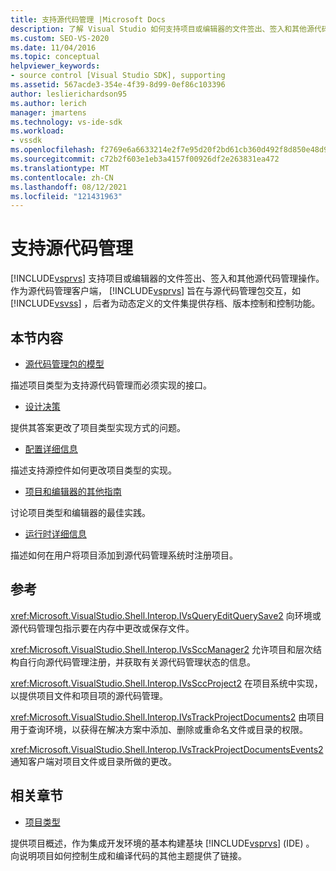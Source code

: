 ```yaml
---
title: 支持源代码管理 |Microsoft Docs
description: 了解 Visual Studio 如何支持项目或编辑器的文件签出、签入和其他源代码管理操作。
ms.custom: SEO-VS-2020
ms.date: 11/04/2016
ms.topic: conceptual
helpviewer_keywords:
- source control [Visual Studio SDK], supporting
ms.assetid: 567acde3-354e-4f39-8d99-0ef86c103396
author: leslierichardson95
ms.author: lerich
manager: jmartens
ms.technology: vs-ide-sdk
ms.workload:
- vssdk
ms.openlocfilehash: f2769e6a6633214e2f7e95d20f2bd61cb360d492f8d850e48d95b8ec6134a97c
ms.sourcegitcommit: c72b2f603e1eb3a4157f00926df2e263831ea472
ms.translationtype: MT
ms.contentlocale: zh-CN
ms.lasthandoff: 08/12/2021
ms.locfileid: "121431963"
---
```

# <a name="supporting-source-control"></a>支持源代码管理
[!INCLUDE[vsprvs](../../code-quality/includes/vsprvs_md.md)] 支持项目或编辑器的文件签出、签入和其他源代码管理操作。 作为源代码管理客户端， [!INCLUDE[vsprvs](../../code-quality/includes/vsprvs_md.md)] 旨在与源代码管理包交互，如 [!INCLUDE[vsvss](../../extensibility/includes/vsvss_md.md)] ，后者为动态定义的文件集提供存档、版本控制和控制功能。

## <a name="in-this-section"></a>本节内容
- [源代码管理包的模型](../../extensibility/internals/model-for-source-control-packages.md)

 描述项目类型为支持源代码管理而必须实现的接口。

- [设计决策](../../extensibility/internals/source-control-design-decisions.md)

 提供其答案更改了项目类型实现方式的问题。

- [配置详细信息](../../extensibility/internals/source-control-configuration-details.md)

 描述支持源控件如何更改项目类型的实现。

- [项目和编辑器的其他指南](../../extensibility/internals/additional-source-control-guidelines-for-projects-and-editors.md)

 讨论项目类型和编辑器的最佳实践。

- [运行时详细信息](../../extensibility/internals/source-control-runtime-details.md)

 描述如何在用户将项目添加到源代码管理系统时注册项目。

## <a name="reference"></a>参考
 <xref:Microsoft.VisualStudio.Shell.Interop.IVsQueryEditQuerySave2> 向环境或源代码管理包指示要在内存中更改或保存文件。

 <xref:Microsoft.VisualStudio.Shell.Interop.IVsSccManager2> 允许项目和层次结构自行向源代码管理注册，并获取有关源代码管理状态的信息。

 <xref:Microsoft.VisualStudio.Shell.Interop.IVsSccProject2> 在项目系统中实现，以提供项目文件和项目项的源代码管理。

 <xref:Microsoft.VisualStudio.Shell.Interop.IVsTrackProjectDocuments2> 由项目用于查询环境，以获得在解决方案中添加、删除或重命名文件或目录的权限。

 <xref:Microsoft.VisualStudio.Shell.Interop.IVsTrackProjectDocumentsEvents2> 通知客户端对项目文件或目录所做的更改。

## <a name="related-sections"></a>相关章节
- [项目类型](../../extensibility/internals/project-types.md)

 提供项目概述，作为集成开发环境的基本构建基块 [!INCLUDE[vsprvs](../../code-quality/includes/vsprvs_md.md)] (IDE) 。 向说明项目如何控制生成和编译代码的其他主题提供了链接。
